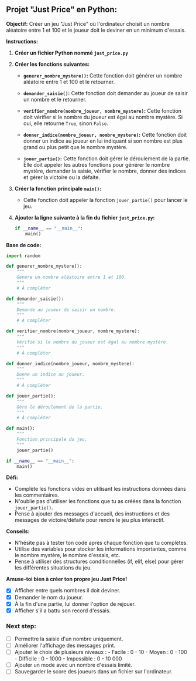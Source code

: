 ## Projet "Just Price" en Python:

**Objectif:** Créer un jeu "Just Price" où l'ordinateur choisit un nombre aléatoire entre 1 et 100 et le joueur doit le deviner en un minimum d'essais.

**Instructions:**

1. **Créer un fichier Python nommé `just_price.py`**

2. **Créer les fonctions suivantes:**

   * **`generer_nombre_mystere()`:**  Cette fonction doit générer un nombre aléatoire entre 1 et 100 et le retourner.

   * **`demander_saisie()`:** Cette fonction doit demander au joueur de saisir un nombre et le retourner.

   * **`verifier_nombre(nombre_joueur, nombre_mystere)`:**  Cette fonction doit vérifier si le nombre du joueur est égal au nombre mystère. Si oui, elle retourne `True`, sinon `False`.

   * **`donner_indice(nombre_joueur, nombre_mystere)`:** Cette fonction doit donner un indice au joueur en lui indiquant si son nombre est plus grand ou plus petit que le nombre mystère.

   * **`jouer_partie()`:**  Cette fonction doit gérer le déroulement de la partie. Elle doit appeler les autres fonctions pour générer le nombre mystère, demander la saisie, vérifier le nombre, donner des indices et gérer la victoire ou la défaite.

3. **Créer la fonction principale `main()`:**
   * Cette fonction doit appeler la fonction `jouer_partie()` pour lancer le jeu.

4. **Ajouter la ligne suivante à la fin du fichier `just_price.py`:**

   ```python
   if __name__ == "__main__":
       main()
   ```

**Base de code:**

```python
import random

def generer_nombre_mystere():
    """
    Génère un nombre aléatoire entre 1 et 100.
    """
    # À compléter

def demander_saisie():
    """
    Demande au joueur de saisir un nombre.
    """
    # À compléter

def verifier_nombre(nombre_joueur, nombre_mystere):
    """
    Vérifie si le nombre du joueur est égal au nombre mystère.
    """
    # À compléter

def donner_indice(nombre_joueur, nombre_mystere):
    """
    Donne un indice au joueur.
    """
    # À compléter

def jouer_partie():
    """
    Gère le déroulement de la partie.
    """
    # À compléter

def main():
    """
    Fonction principale du jeu.
    """
    jouer_partie()

if __name__ == "__main__":
    main()
```

**Défi:**  

* Complète les fonctions vides en utilisant les instructions données dans les commentaires.
* N'oublie pas d'utiliser les fonctions que tu as créées dans la fonction `jouer_partie()`.
* Pense à ajouter des messages d'accueil, des instructions et des messages de victoire/défaite pour rendre le jeu plus interactif.

**Conseils:**

* N'hésite pas à tester ton code après chaque fonction que tu complètes.
* Utilise des variables pour stocker les informations importantes, comme le nombre mystère, le nombre d'essais, etc.
* Pense à utiliser des structures conditionnelles (if, elif, else) pour gérer les différentes situations du jeu.

**Amuse-toi bien à créer ton propre jeu Just Price!**


- [x] Afficher entre quels nombres il doit deviner.
- [x] Demander le nom du joueur.
- [x] À la fin d'une partie, lui donner l'option de rejouer.
- [x] Afficher s'il a battu son record d'essais.

### Next step:

- [ ] Permettre la saisie d'un nombre uniquement.
- [ ] Améliorer l'affichage des messages print.
- [ ] Ajouter le choix de plusieurs niveaux :
      - Facile : 0 - 10
      - Moyen : 0 - 100
      - Difficile : 0 - 1000
      - Impossible : 0 - 10 000
- [ ] Ajouter un mode avec un nombre d'essais limité.
- [ ] Sauvegarder le score des joueurs dans un fichier sur l'ordinateur.

